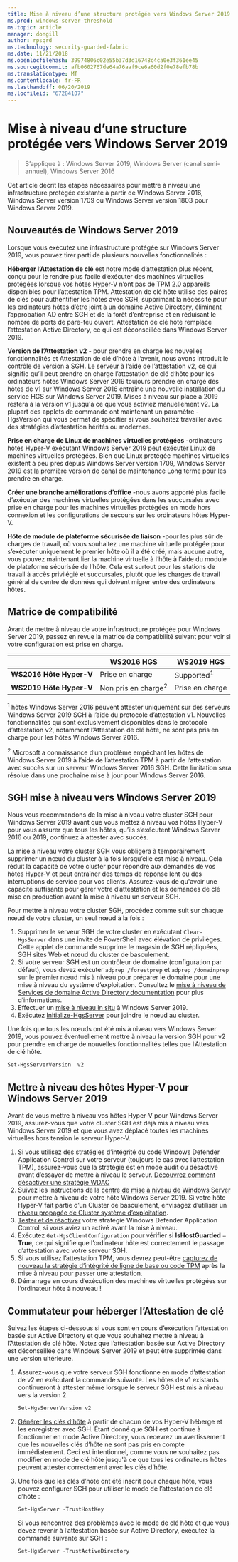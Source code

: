 ```yaml
---
title: Mise à niveau d’une structure protégée vers Windows Server 2019
ms.prod: windows-server-threshold
ms.topic: article
manager: dongill
author: rpsqrd
ms.technology: security-guarded-fabric
ms.date: 11/21/2018
ms.openlocfilehash: 39974806c02e55b37d3d16748c4ca0e3f361ee45
ms.sourcegitcommit: afb0602767de64a76aaf9ce6a60d2f0e78efb78b
ms.translationtype: MT
ms.contentlocale: fr-FR
ms.lasthandoff: 06/20/2019
ms.locfileid: "67284107"
---
```

# <a name="upgrade-a-guarded-fabric-to-windows-server-2019"></a>Mise à niveau d’une structure protégée vers Windows Server 2019

> S’applique à : Windows Server 2019, Windows Server (canal semi-annuel), Windows Server 2016

Cet article décrit les étapes nécessaires pour mettre à niveau une infrastructure protégée existante à partir de Windows Server 2016, Windows Server version 1709 ou Windows Server version 1803 pour Windows Server 2019.

## <a name="whats-new-in-windows-server-2019"></a>Nouveautés de Windows Server 2019

Lorsque vous exécutez une infrastructure protégée sur Windows Server 2019, vous pouvez tirer parti de plusieurs nouvelles fonctionnalités :

**Héberger l’Attestation de clé** est notre mode d’attestation plus récent, conçu pour le rendre plus facile d’exécuter des machines virtuelles protégées lorsque vos hôtes Hyper-V n’ont pas de TPM 2.0 appareils disponibles pour l’attestation TPM. Attestation de clé hôte utilise des paires de clés pour authentifier les hôtes avec SGH, supprimant la nécessité pour les ordinateurs hôtes d’être joint à un domaine Active Directory, éliminant l’approbation AD entre SGH et de la forêt d’entreprise et en réduisant le nombre de ports de pare-feu ouvert. Attestation de clé hôte remplace l’attestation Active Directory, ce qui est déconseillée dans Windows Server 2019.

**Version de l’Attestation v2** - pour prendre en charge les nouvelles fonctionnalités et Attestation de clé d’hôte à l’avenir, nous avons introduit le contrôle de version à SGH. Le serveur à l’aide de l’attestation v2, ce qui signifie qu’il peut prendre en charge l’attestation de clé d’hôte pour les ordinateurs hôtes Windows Server 2019 toujours prendre en charge des hôtes de v1 sur Windows Server 2016 entraîne une nouvelle installation du service HGS sur Windows Server 2019. Mises à niveau sur place à 2019 restera à la version v1 jusqu'à ce que vous activiez manuellement v2. La plupart des applets de commande ont maintenant un paramètre - HgsVersion qui vous permet de spécifier si vous souhaitez travailler avec des stratégies d’attestation hérités ou modernes.

**Prise en charge de Linux de machines virtuelles protégées** -ordinateurs hôtes Hyper-V exécutant Windows Server 2019 peut exécuter Linux de machines virtuelles protégées. Bien que Linux protégée machines virtuelles existent à peu près depuis Windows Server version 1709, Windows Server 2019 est la première version de canal de maintenance Long terme pour les prendre en charge.

**Créer une branche améliorations d’office** -nous avons apporté plus facile d’exécuter des machines virtuelles protégées dans les succursales avec prise en charge pour les machines virtuelles protégées en mode hors connexion et les configurations de secours sur les ordinateurs hôtes Hyper-V.

**Hôte de module de plateforme sécurisée de liaison** -pour les plus sûr de charges de travail, où vous souhaitez une machine virtuelle protégée pour s’exécuter uniquement le premier hôte où il a été créé, mais aucune autre, vous pouvez maintenant lier la machine virtuelle à l’hôte à l’aide du module de plateforme sécurisée de l’hôte. Cela est surtout pour les stations de travail à accès privilégié et succursales, plutôt que les charges de travail général de centre de données qui doivent migrer entre des ordinateurs hôtes.

## <a name="compatibility-matrix"></a>Matrice de compatibilité

Avant de mettre à niveau de votre infrastructure protégée pour Windows Server 2019, passez en revue la matrice de compatibilité suivant pour voir si votre configuration est prise en charge.

|  | WS2016 HGS | WS2019 HGS|
|---|---|---|
|**WS2016 Hôte Hyper-V** | Prise en charge | Supported<sup>1</sup>|
|**WS2019 Hôte Hyper-V** | Non pris en charge<sup>2</sup> | Prise en charge|

<sup>1</sup> hôtes Windows Server 2016 peuvent attester uniquement sur des serveurs Windows Server 2019 SGH à l’aide du protocole d’attestation v1. Nouvelles fonctionnalités qui sont exclusivement disponibles dans le protocole d’attestation v2, notamment l’Attestation de clé hôte, ne sont pas pris en charge pour les hôtes Windows Server 2016.

<sup>2</sup> Microsoft a connaissance d’un problème empêchant les hôtes de Windows Server 2019 à l’aide de l’attestation TPM à partir de l’attestation avec succès sur un serveur Windows Server 2016 SGH. Cette limitation sera résolue dans une prochaine mise à jour pour Windows Server 2016.

## <a name="upgrade-hgs-to-windows-server-2019"></a>SGH mise à niveau vers Windows Server 2019

Nous vous recommandons de la mise à niveau votre cluster SGH pour Windows Server 2019 avant que vous mettez à niveau vos hôtes Hyper-V pour vous assurer que tous les hôtes, qu’ils s’exécutent Windows Server 2016 ou 2019, continuez à attester avec succès.

La mise à niveau votre cluster SGH vous obligera à temporairement supprimer un nœud du cluster à la fois lorsqu’elle est mise à niveau. Cela réduit la capacité de votre cluster pour répondre aux demandes de vos hôtes Hyper-V et peut entraîner des temps de réponse lent ou des interruptions de service pour vos clients. Assurez-vous de qu'avoir une capacité suffisante pour gérer votre d’attestation et les demandes de clé mise en production avant la mise à niveau un serveur SGH.

Pour mettre à niveau votre cluster SGH, procédez comme suit sur chaque nœud de votre cluster, un seul nœud à la fois :

1.  Supprimer le serveur SGH de votre cluster en exécutant `Clear-HgsServer` dans une invite de PowerShell avec élévation de privilèges. Cette applet de commande supprime le magasin de SGH répliquées, SGH sites Web et nœud du cluster de basculement.
2.  Si votre serveur SGH est un contrôleur de domaine (configuration par défaut), vous devez exécuter `adprep /forestprep` et `adprep /domainprep` sur le premier nœud mis à niveau pour préparer le domaine pour une mise à niveau du système d’exploitation. Consultez le [mise à niveau de Services de domaine Active Directory documentation](https://docs.microsoft.com/windows-server/identity/ad-ds/deploy/upgrade-domain-controllers#supported-in-place-upgrade-paths) pour plus d’informations.
3.  Effectuer un [mise à niveau in situ](../../get-started-19/install-upgrade-migrate-19.md) à Windows Server 2019.
4.  Exécutez [Initialize-HgsServer](guarded-fabric-configure-additional-hgs-nodes.md) pour joindre le nœud au cluster.

Une fois que tous les nœuds ont été mis à niveau vers Windows Server 2019, vous pouvez éventuellement mettre à niveau la version SGH pour v2 pour prendre en charge de nouvelles fonctionnalités telles que l’Attestation de clé hôte.

```powershell
Set-HgsServerVersion  v2
```

## <a name="upgrade-hyper-v-hosts-to-windows-server-2019"></a>Mettre à niveau des hôtes Hyper-V pour Windows Server 2019

Avant de vous mettre à niveau vos hôtes Hyper-V pour Windows Server 2019, assurez-vous que votre cluster SGH est déjà mis à niveau vers Windows Server 2019 et que vous avez déplacé toutes les machines virtuelles hors tension le serveur Hyper-V.

1.  Si vous utilisez des stratégies d’intégrité du code Windows Defender Application Control sur votre serveur (toujours le cas avec l’attestation TPM), assurez-vous que la stratégie est en mode audit ou désactivé avant d’essayer de mettre à niveau le serveur. [Découvrez comment désactiver une stratégie WDAC](https://docs.microsoft.com/windows/security/threat-protection/windows-defender-application-control/disable-windows-defender-application-control-policies)
2.  Suivez les instructions de la [centre de mise à niveau de Windows Server](http://aka.ms/upgradecenter) pour mettre à niveau de votre hôte Windows Server 2019. Si votre hôte Hyper-V fait partie d’un Cluster de basculement, envisagez d’utiliser un [niveau propagée de Cluster système d’exploitation](../../failover-clustering/Cluster-Operating-System-Rolling-Upgrade.md).
3.  [Tester et de réactiver](https://docs.microsoft.com/windows/security/threat-protection/windows-defender-application-control/audit-windows-defender-application-control-policies) votre stratégie Windows Defender Application Control, si vous aviez un activé avant la mise à niveau.
4.  Exécutez `Get-HgsClientConfiguration` pour vérifier si **IsHostGuarded = True**, ce qui signifie que l’ordinateur hôte est correctement le passage d’attestation avec votre serveur SGH.
5.  Si vous utilisez l’attestation TPM, vous devrez peut-être [capturez de nouveau la stratégie d’intégrité de ligne de base ou code TPM](guarded-fabric-add-host-information-for-tpm-trusted-attestation.md) après la mise à niveau pour passer une attestation.
6.  Démarrage en cours d’exécution des machines virtuelles protégées sur l’ordinateur hôte à nouveau !

## <a name="switch-to-host-key-attestation"></a>Commutateur pour héberger l’Attestation de clé

Suivez les étapes ci-dessous si vous sont en cours d’exécution l’attestation basée sur Active Directory et que vous souhaitez mettre à niveau à l’Attestation de clé hôte. Notez que l’attestation basée sur Active Directory est déconseillée dans Windows Server 2019 et peut être supprimée dans une version ultérieure.

1.  Assurez-vous que votre serveur SGH fonctionne en mode d’attestation de v2 en exécutant la commande suivante. Les hôtes de v1 existants continueront à attester même lorsque le serveur SGH est mis à niveau vers la version 2.

    ```powershell
    Set-HgsServerVersion v2
    ```

2.  [Générer les clés d’hôte](guarded-fabric-create-host-key.md) à partir de chacun de vos Hyper-V héberge et les enregistrer avec SGH. Étant donné que SGH est continue à fonctionner en mode Active Directory, vous recevrez un avertissement que les nouvelles clés d’hôte ne sont pas pris en compte immédiatement. Ceci est intentionnel, comme vous ne souhaitez pas modifier en mode de clé hôte jusqu'à ce que tous les ordinateurs hôtes peuvent attester correctement avec les clés d’hôte.

3.  Une fois que les clés d’hôte ont été inscrit pour chaque hôte, vous pouvez configurer SGH pour utiliser le mode de l’attestation de clé d’hôte :

    ```powershell
    Set-HgsServer -TrustHostKey
    ```

    Si vous rencontrez des problèmes avec le mode de clé hôte et que vous devez revenir à l’attestation basée sur Active Directory, exécutez la commande suivante sur SGH :

    ```powershell
    Set-HgsServer -TrustActiveDirectory
    ```